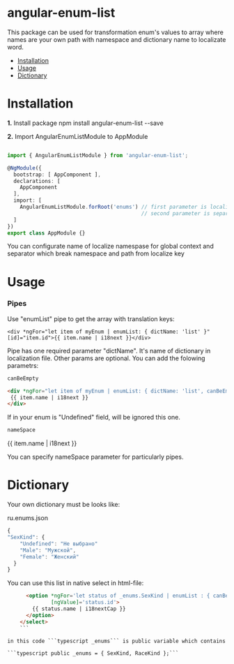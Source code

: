 # angular-enum-list

This package can be used for transformation enum's values to array where names are your own path with namespace and dictionary name to localizate word.



 - [Installation](#installation)
 - [Usage](#usage)
 - [Dictionary](#dictionary)
 
 
# Installation

**1.** Install package
    npm install angular-enum-list --save
    

**2.** Import AngularEnumListModule to AppModule

```typescript

import { AngularEnumListModule } from 'angular-enum-list';

@NgModule({
  bootstrap: [ AppComponent ],
  declarations: [   
    AppComponent
  ],
  import: [
    AngularEnumListModule.forRoot('enums') // first parameter is localization namespace name,
                                           // second parameter is separator, default ':'
  ]
})
export class AppModule {}

```

You can configurate name of localize namespase for global context and separator which break namespace and path from localize key



# Usage

### Pipes

Use "enumList" pipe to get the array with translation keys:

    <div *ngFor="let item of myEnum | enumList: { dictName: 'list' }" [id]="item.id">{{ item.name | i18next }}</div>
    
Pipe has one required parameter "dictName". It's name of dictionary in localization file.
Other params are optional. You can add the folowing parametrs:

```javascript
canBeEmpty
```
```html
<div *ngFor="let item of myEnum | enumList: { dictName: 'list', canBeEmpty: true }" [id]="item.id">
 {{ item.name | i18next }}
</div>
```

If in your enum is "Undefined" field, will be ignored this one.

```typescript
nameSpace
```


<div *ngFor="let item of myEnum | enumList: { dictName: 'list', nameSpace: 'my-favorite-enums' }" [id]="item.id">
 {{ item.name | i18next }}
</div>

You can specify nameSpace parameter for particularly pipes.

# Dictionary

Your own dictionary must be looks like:

ru.enums.json

```typescript
{
"SexKind": {
    "Undefined": "Не выбрано"
    "Male": "Мужской",
    "Female": "Женский"
  }
}
```
 
 You can use this list in native select in html-file:

```html  <select class="form-control" formControlName="SexKind" [(ngModel)]="model.SexKind">
      <option *ngFor='let status of _enums.SexKind | enumList : { canBeEmpty: false, dictName: "SexKind" }'
              [ngValue]='status.id'>
        {{ status.name | i18nextCap }}
      </option>
    </select>
    ```

in this code ```typescript _enums``` is public variable which contains enums you need in your template:

```typescript public _enums = { SexKind, RaceKind };```
